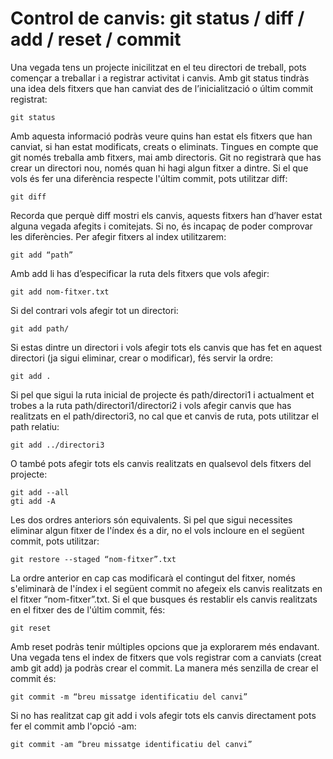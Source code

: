 # Control de canvis: git status / diff / add / reset / commit
Una vegada tens un projecte inicilitzat en el teu directori de treball, pots començar a treballar i a registrar activitat i canvis. Amb git status tindràs una idea dels fitxers que han canviat des de l’inicialització o últim commit registrat:
```
git status
```
Amb aquesta informació podràs veure quins han estat els fitxers que han canviat, si han estat modificats, creats o eliminats. Tingues en compte que git només treballa amb fitxers, mai amb directoris. Git no registrarà que has crear un directori nou, només quan hi hagi algun fitxer a dintre.
Si el que vols és fer una diferència respecte l'últim commit, pots utilitzar diff:
```
git diff
```
Recorda que perquè diff mostri els canvis, aquests fitxers han d’haver estat alguna vegada afegits i comitejats. Si no, és incapaç de poder comprovar les diferències. Per afegir fitxers al index utilitzarem:
```
git add “path”
```
Amb add li has d’especificar la ruta dels fitxers que vols afegir:
```
git add nom-fitxer.txt
```
Si del contrari vols afegir tot un directori:
```
git add path/
```
Si estas dintre un directori i vols afegir tots els canvis que has fet en aquest directori (ja sigui eliminar, crear o modificar), fés servir la ordre:
```
git add .
```
Si pel que sigui la ruta inicial de projecte és path/directori1 i actualment et trobes a la ruta path/directori1/directori2 i vols afegir canvis que has realitzats en el path/directori3, no cal que et canvis de ruta, pots utilitzar el path relatiu:
```
git add ../directori3
```
O també pots afegir tots els canvis realitzats en qualsevol dels fitxers del projecte:
```
git add --all
gti add -A
```
Les dos ordres anteriors són equivalents. Si pel que sigui necessites eliminar algun fitxer de l'índex és a dir, no el vols incloure en el següent commit, pots utilitzar:
```
git restore --staged “nom-fitxer”.txt
```
La ordre anterior en cap cas modificarà el contingut del fitxer, només s'eliminarà de l'índex i el següent commit no afegeix els canvis realitzats en el fitxer “nom-fitxer”.txt. Si el que busques és restablir els canvis realitzats en el fitxer des de l'últim commit, fés:
```
git reset
```
Amb reset podràs tenir múltiples opcions que ja explorarem més endavant.
Una vegada tens el index de fitxers que vols registrar com a canviats (creat amb git add) ja podràs crear el commit. La manera més senzilla de crear el commit és:
```
git commit -m “breu missatge identificatiu del canvi”
```
Si no has realitzat cap git add i vols afegir tots els canvis directament pots fer el commit amb l'opció -am:
```
git commit -am “breu missatge identificatiu del canvi”
```
